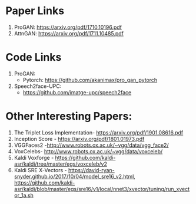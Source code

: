 # Paper Links

1.  ProGAN: https://arxiv.org/pdf/1710.10196.pdf
2.  AttnGAN: https://arxiv.org/pdf/1711.10485.pdf

# Code Links

1. ProGAN:
    - Pytorch: https://github.com/akanimax/pro_gan_pytorch
2. Speech2face-UPC:
    - https://github.com/imatge-upc/speech2face
 
# Other Interesting Papers:

1. The Triplet Loss Implementation- https://arxiv.org/pdf/1901.08616.pdf
2. Inception Score - https://arxiv.org/pdf/1801.01973.pdf
3. VGGFaces2 -http://www.robots.ox.ac.uk/~vgg/data/vgg_face2/
4. VoxCelebs- http://www.robots.ox.ac.uk/~vgg/data/voxceleb/
5. Kaldi Voxforge - https://github.com/kaldi-asr/kaldi/tree/master/egs/voxceleb/v2
6. Kaldi SRE X-Vectors - https://david-ryan-snyder.github.io/2017/10/04/model_sre16_v2.html, https://github.com/kaldi-asr/kaldi/blob/master/egs/sre16/v1/local/nnet3/xvector/tuning/run_xvector_1a.sh
